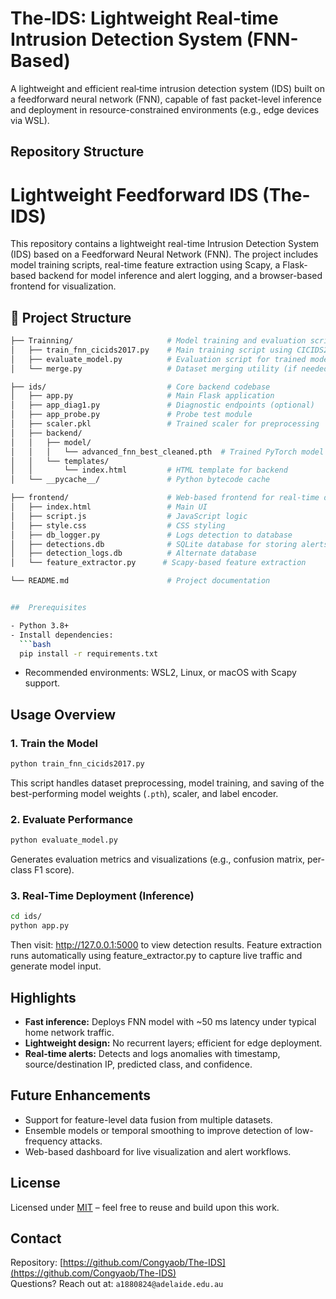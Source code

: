# The‑IDS: Lightweight Real‑time Intrusion Detection System (FNN-Based)

A lightweight and efficient real‑time intrusion detection system (IDS) built on a feedforward neural network (FNN), capable of fast packet-level inference and deployment in resource-constrained environments (e.g., edge devices via WSL).

##  Repository Structure

# Lightweight Feedforward IDS (The-IDS)

This repository contains a lightweight real-time Intrusion Detection System (IDS) based on a Feedforward Neural Network (FNN). The project includes model training scripts, real-time feature extraction using Scapy, a Flask-based backend for model inference and alert logging, and a browser-based frontend for visualization.

## 📁 Project Structure

```bash
├── Trainning/                     # Model training and evaluation scripts
│   ├── train_fnn_cicids2017.py    # Main training script using CICIDS2017
│   ├── evaluate_model.py          # Evaluation script for trained model
│   └── merge.py                   # Dataset merging utility (if needed)

├── ids/                           # Core backend codebase
│   ├── app.py                     # Main Flask application
│   ├── app_diag1.py               # Diagnostic endpoints (optional)
│   ├── app_probe.py               # Probe test module
│   ├── scaler.pkl                 # Trained scaler for preprocessing
│   ├── backend/
│   │   ├── model/
│   │   │   └── advanced_fnn_best_cleaned.pth  # Trained PyTorch model
│   │   └── templates/
│   │       └── index.html         # HTML template for backend
│   └── __pycache__/               # Python bytecode cache

├── frontend/                      # Web-based frontend for real-time display
│   ├── index.html                 # Main UI
│   ├── script.js                  # JavaScript logic
│   ├── style.css                  # CSS styling
│   ├── db_logger.py               # Logs detection to database
│   ├── detections.db              # SQLite database for storing alerts
│   ├── detection_logs.db          # Alternate database
│   └── feature_extractor.py      # Scapy-based feature extraction

└── README.md                      # Project documentation


##  Prerequisites

- Python 3.8+
- Install dependencies:
  ```bash
  pip install -r requirements.txt
  ```
- Recommended environments: WSL2, Linux, or macOS with Scapy support.

##  Usage Overview

### 1. Train the Model
```bash
python train_fnn_cicids2017.py
```
This script handles dataset preprocessing, model training, and saving of the best-performing model weights (`.pth`), scaler, and label encoder.

### 2. Evaluate Performance
```bash
python evaluate_model.py
```
Generates evaluation metrics and visualizations (e.g., confusion matrix, per-class F1 score).

### 3. Real‑Time Deployment (Inference)
```bash
cd ids/
python app.py
```
Then visit: http://127.0.0.1:5000 to view detection results.
Feature extraction runs automatically using feature_extractor.py to capture live traffic and generate model input.

##  Highlights

- **Fast inference:** Deploys FNN model with ~50 ms latency under typical home network traffic.
- **Lightweight design:** No recurrent layers; efficient for edge deployment.
- **Real-time alerts:** Detects and logs anomalies with timestamp, source/destination IP, predicted class, and confidence.

##  Future Enhancements

- Support for feature-level data fusion from multiple datasets.
- Ensemble models or temporal smoothing to improve detection of low-frequency attacks.
- Web-based dashboard for live visualization and alert workflows.

##  License

Licensed under [MIT](LICENSE) – feel free to reuse and build upon this work.

##  Contact

Repository: [https://github.com/Congyaob/The-IDS](https://github.com/Congyaob/The-IDS)  
Questions? Reach out at: `a1880824@adelaide.edu.au`
